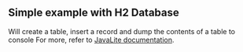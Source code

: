 ## Simple example with H2 Database

Will create a table,  insert a record and dump the contents of a table to console 
For more, refer to [JavaLite documentation](https://javalite.io/documentation).
